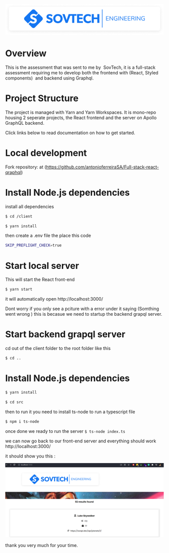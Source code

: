 ![logo](./logo.png)

# Overview

This is the assessment that was sent to me by  SovTech, it is a full-stack assessment requiring me to develop both the frontend with (React, Styled components)  and backend using Graphql.

# Project Structure

The project is managed with Yarn and Yarn Workspaces. It is mono-repo housing 2 seperate projects, the React frontend and the server on Apollo GraphQL backend.

Click links below to read documentation on how to get started.


# Local development
Fork repository:  at (https://github.com/antonioferreiraSA/Full-stack-react-qraphql)

# Install Node.js dependencies

install all dependencies 

 ```bash
 $ cd /client
 ```
 ```bash
 $ yarn install
 ```

 then create a .env file the place this code

  ```bash
  SKIP_PREFLIGHT_CHECK=true
  ```

# Start local server
 This will start the React front-end

 ```bash
 $ yarn start
 ```

 it will automatically open  http://localhost:3000/
 
 Dont worry if you only see a pciture with a error under it saying (Somthing went wrong ) this is becasue we need to startup the backend grapql server.

 # Start  backend grapql  server

  cd out of  the client folder to the root folder like this

  ```bash
  $ cd ..
  ``` 

 # Install Node.js dependencies

  ```bash
  $ yarn install
  ```

  ```bash
  $ cd src
  ``` 


 then to run it you need to install ts-node to run a typescript file 

 ```bash
 $ npm i ts-node
 ```
 
 once done we ready to run the server
  `$ ts-node index.ts`


 we can now go back to our front-end  server and everything should work  http://localhost:3000/

 it should show you  this : 

 ![logo](10.png)

 thank you very much for your time. 


























 


 










